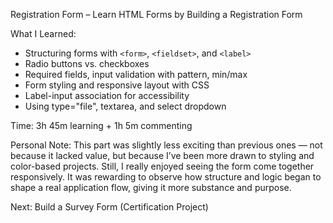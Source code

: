 Registration Form – Learn HTML Forms by Building a Registration Form

What I Learned:
- Structuring forms with `<form>`, `<fieldset>`, and `<label>`
- Radio buttons vs. checkboxes
- Required fields, input validation with pattern, min/max
- Form styling and responsive layout with CSS
- Label-input association for accessibility
- Using type="file", textarea, and select dropdown

Time: 3h 45m learning + 1h 5m commenting

Personal Note: This part was slightly less exciting than previous ones — not because it lacked value, but because I’ve been more drawn to styling and color-based projects. Still, I really enjoyed seeing the form come together responsively. It was rewarding to observe how structure and logic began to shape a real application flow, giving it more substance and purpose.

Next: Build a Survey Form (Certification Project)